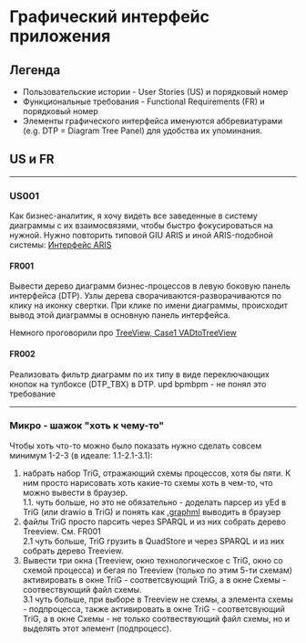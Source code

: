# Графический интерфейс приложения

## Легенда

- Пользовательские истории - User Stories (US) и порядковый номер
- Функциональные требования - Functional Requirements (FR) и порядковый номер
- Элементы графического интерфейса именуются аббревиатурами (e.g. DTP = Diagram Tree Panel) для удобства их упоминания.

## US и FR
---

### US001
Как бизнес-аналитик, я хочу видеть все заведенные в систему диаграммы с их взаимосвязями, чтобы быстро фокусироваться на нужной.
Нужно повторить типовой GIU ARIS и иной ARIS-подобной системы: [Интерфейс ARIS](https://github.com/bpmbpm/doc/blob/main/Project/SemanticBPM/design/mainGUI.md)

#### FR001
Вывести дерево диаграмм бизнес-процессов в левую боковую панель интерфейса (DTP). Узлы дерева сворачиваются-разворачиваются по клику на иконку свертки. При клике по имени диаграммы, происходит вывод этой диаграммы в основную панель интерфейса.

Немного проговорили про [TreeView, Case1 VADtoTreeView](https://github.com/bpmbpm/doc/blob/main/METAMODEL/SIRIUS/Case1_VADtoTreeView.md)

#### FR002
Реализовать фильтр диаграмм по их типу в виде переключающих кнопок на тулбоксе (DTP_TBX) в DTP.
upd bpmbpm - не понял это требование

---

### Микро - шажок "хоть к чему-то"
Чтобы хоть что-то можно было показать нужно сделать совсем минимум 1-2-3 (в идеале: 1.1-2.1-3.1):
1. набрать набор TriG, отражающий схемы процессов, хотя бы пяти. К ним просто нарисовать хоть какие-то схемы хоть в чем-то, что можно вывести в браузер.  
1.1. чуть больше, но это не обязательно - доделать парсер из yEd в TriG (или drawio в TriG) и понять как [.graphml](https://en.wikipedia.org/wiki/GraphML) выводить в браузер
2. файлы TriG просто парсить через SPARQL и из них собрать дерево Treeview. См. FR001  
2.1 чуть больше, TriG грузить в QuadStore и через SPARQL и из них собрать дерево Treeview.  
3. Вывести три окна (Treeview, окно технологическое с TriG, окно со схемой процесса) и бегая по Treeview (только по этим 5-ти схемам) активировать в окне TriG - соответсвующий TriG, а в окне Схемы - соотвествующий файл схемы.  
3.1 чуть больше, при выборе в Treeview не схемы, а элемента схемы - подпроцесса, также активировать в окне TriG - соответсвующий TriG, а в окне Схемы - не только соотвествующий файл схемы, но и выделять этот элемент (подпроцесс).
    
